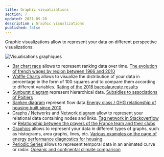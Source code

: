 ```yaml
---
title: Graphic visualizations
section: 7
updated: 2021-09-20
description : Graphic visualizations
published: false
---
```


Graphic visualizations allow to represent your data on different perspective visualizations.

![Visualisations graphiques](./images/user-guide-backoffice/visu-graphs.jpg)

* [Bar chart race](./user-guide-backoffice/bar-chart-race) allows to represent ranking data over time. [The evolution of french wages by region between 1966 and 2010](https://opendata.koumoul.com/reuses/evolution-des-salaires-selon-la-region-entre-1966-et-2010)
* [Waffle Charts](./user-guide-backoffice/proportion) allows to visualize the distribution of your data in percentage in the form of 100 squares and to compare them according to different variables. [Rating of the 2018 baccalaureate results](https://opendata.koumoul.com/reuses/proportions-des-resultats-du-baccalaureat)
* [Sunburst diagram](./user-guide-backoffice/sunburst) represent hierarchical data. [Subsidies to associations of Poitiers](https://opendata.koumoul.com/reuses/repartition-des-subventions-aux-associations-de-poitiers-par-secteur-d'activite)
* [Sankey diagram](./user-guide-backoffice/sankey) represent flow data.[Energy class / GHG relationship of housing built since 2010](https://opendata.koumoul.com/reuses/relation-entre-classes-energetiques-et-ges-dans-les-logements)
* [Graphs / Networks](./user-guide-backoffice/network) and [Network diagram](./user-guide-backoffice/relations) allow to represent your relational data containing nodes and links. [Tag network in Stackoverflow](https://opendata.koumoul.com/reuses/reseau-de-tags-dans-stackoverflow) or [Relationship between the players of the France team and their clubs](https://opendata.koumoul.com/reuses/relation-entre-les-joueurs-de-l'equipe-de-france-et-leurs-clubs)
* [Graphics](./user-guide-backoffice/charts) allows to represent your data in different types of graphs, such as histograms, area graphs, lines, etc. [Various examples on the page of energy performance diagnostics for housing](https://opendata.koumoul.com/datasets/dpe-logements)
* [Periodic Series](./user-guide-backoffice/periodic-series) allows to represent temporal data in an animated curve or radar. [Oceanic and continental climate comparison](https://opendata.koumoul.com/reuses/variation-de-temperature-comparaison-climat-oceanique-et-continental)
